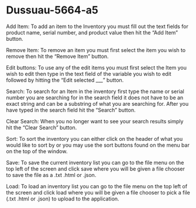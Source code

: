 # Dussuau-5664-a5
Add Item: To add an item to the Inventory you must fill out the text fields for product name, serial number, and product value then hit the “Add Item” button.

Remove Item: To remove an item you must first select the item you wish to remove then hit the “Remove Item” button.

Edit buttons: To use any of the edit items you must first select the Item you wish to edit then type in the text field of the variable you wish to edit followed by hitting the “Edit selected ___” button.

Search: To search for an Item in the inventory first type the name or serial number you are searching for in the search field it does not have to be an exact string and can be a substring of what you are searching for. After you have typed in the search field hit the “Search” button.

Clear Search: When you no longer want to see your search results simply hit the “Clear Search” button.

Sort: To sort the inventory you can either click on the header of what you would like to sort by or you may use the sort buttons found on the menu bar on the top of the window.

Save: To save the current inventory list you can go to the file menu on the top left of the screen and click save where you will be given a file chooser to save the file as a .txt .html or .json.

Load: To load an inventory list you can go to the file menu on the top left of the screen and click load where you will be given a file chooser to pick a file (.txt .html or .json) to upload to the application.
